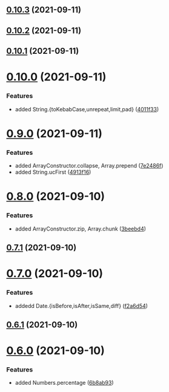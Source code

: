 ## [0.10.3](https://github.com/GiovanniCardamone/polyfull/compare/v0.10.2...v0.10.3) (2021-09-11)



## [0.10.2](https://github.com/GiovanniCardamone/polyfull/compare/v0.10.1...v0.10.2) (2021-09-11)



## [0.10.1](https://github.com/GiovanniCardamone/polyfull/compare/v0.10.0...v0.10.1) (2021-09-11)



# [0.10.0](https://github.com/GiovanniCardamone/polyfull/compare/v0.9.0...v0.10.0) (2021-09-11)


### Features

* added String.{toKebabCase,unrepeat,limit,pad} ([4011f33](https://github.com/GiovanniCardamone/polyfull/commit/4011f335e84ede8b61b4edd9d8e93bec49781043))



# [0.9.0](https://github.com/GiovanniCardamone/polyfull/compare/v0.8.0...v0.9.0) (2021-09-11)


### Features

* added ArrayConstructor.collapse, Array.prepend ([7e2486f](https://github.com/GiovanniCardamone/polyfull/commit/7e2486fe055f3319da410ad997be58a9c5a7d8db))
* added String.ucFirst ([4913f16](https://github.com/GiovanniCardamone/polyfull/commit/4913f1603e256331e532c721a30df6cc43748fe9))



# [0.8.0](https://github.com/GiovanniCardamone/polyfull/compare/v0.7.1...v0.8.0) (2021-09-10)


### Features

* added ArrayConstructor.zip, Array.chunk ([3beebd4](https://github.com/GiovanniCardamone/polyfull/commit/3beebd44407c07f1a5ea97892c4253775e19b56d))



## [0.7.1](https://github.com/GiovanniCardamone/polyfull/compare/v0.7.0...v0.7.1) (2021-09-10)



# [0.7.0](https://github.com/GiovanniCardamone/polyfull/compare/v0.6.1...v0.7.0) (2021-09-10)


### Features

* addedd Date.{isBefore,isAfter,isSame,diff} ([f2a6d54](https://github.com/GiovanniCardamone/polyfull/commit/f2a6d5437e4974b3ee4b8e2d921753d65bda2089))



## [0.6.1](https://github.com/GiovanniCardamone/polyfull/compare/v0.6.0...v0.6.1) (2021-09-10)



# [0.6.0](https://github.com/GiovanniCardamone/polyfull/compare/v0.5.0...v0.6.0) (2021-09-10)


### Features

* added Numbers.percentage ([6b8ab93](https://github.com/GiovanniCardamone/polyfull/commit/6b8ab93050183c142087f7fe27e95c217dcabc75))



